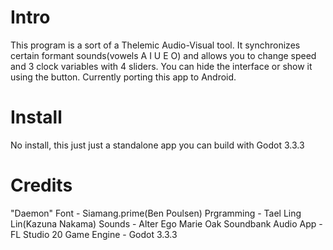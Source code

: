 # Intro
This program is a sort of a Thelemic Audio-Visual tool. It synchronizes certain formant sounds(vowels A I U E O) and allows you to change speed and 3 clock variables with 4 sliders. You can hide the interface or show it using the button. Currently porting this app to Android. 

# Install
 No install, this just just a standalone app you can build with Godot 3.3.3

# Credits
"Daemon" Font - Siamang.prime(Ben Poulsen)
Prgramming - Tael Ling Lin(Kazuna Nakama)
Sounds - Alter Ego Marie Oak Soundbank
Audio App -  FL Studio 20
Game Engine - Godot 3.3.3
